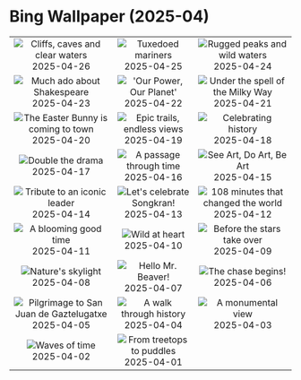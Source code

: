 # Bing Wallpaper (2025-04)

|  |  |  |
|:---:|:---:|:---:|
| ![](https://www.bing.com/th?id=OHR.BrucePeninsula_EN-IN1803718083_400x240.jpg "Cliffs, caves and clear waters") 2025-04-26 | ![](https://www.bing.com/th?id=OHR.MagellanicPenguin_EN-IN1652511877_400x240.jpg "Tuxedoed mariners") 2025-04-25 | ![](https://www.bing.com/th?id=OHR.KenaiSpires_EN-IN1230020846_400x240.jpg "Rugged peaks and wild waters") 2025-04-24 |
| ![](https://www.bing.com/th?id=OHR.GlobeTheatre_EN-IN1029114608_400x240.jpg "Much ado about Shakespeare") 2025-04-23 | ![](https://www.bing.com/th?id=OHR.YellowstoneSpring_EN-IN0855426522_400x240.jpg "'Our Power, Our Planet'") 2025-04-22 | ![](https://www.bing.com/th?id=OHR.JoshuaStars_EN-IN0635592651_400x240.jpg "Under the spell of the Milky Way") 2025-04-21 |
| ![](https://www.bing.com/th?id=OHR.BunnyLove_EN-IN1663801678_400x240.jpg "The Easter Bunny is coming to town") 2025-04-20 | ![](https://www.bing.com/th?id=OHR.ZionValley_EN-IN0015125872_400x240.jpg "Epic trails, endless views") 2025-04-19 | ![](https://www.bing.com/th?id=OHR.GoremeTurkey_EN-IN8119524703_400x240.jpg "Celebrating history") 2025-04-18 |
| ![](https://www.bing.com/th?id=OHR.EcuadorBird_EN-IN6854243689_400x240.jpg "Double the drama") 2025-04-17 | ![](https://www.bing.com/th?id=OHR.KachinaBridge_EN-IN8735275886_400x240.jpg "A passage through time") 2025-04-16 | ![](https://www.bing.com/th?id=OHR.BeachArt_EN-IN5781333917_400x240.jpg "See Art, Do Art, Be Art") 2025-04-15 |
| ![](https://www.bing.com/th?id=OHR.AmbedkarMemorialIN_EN-IN5190883644_400x240.jpg "Tribute to an iconic leader") 2025-04-14 | ![](https://www.bing.com/th?id=OHR.ThailandPagodas_EN-IN4796043507_400x240.jpg "Let's celebrate Songkran!") 2025-04-13 | ![](https://www.bing.com/th?id=OHR.SpaceFlight_EN-IN4763380292_400x240.jpg "108 minutes that changed the world") 2025-04-12 |
| ![](https://www.bing.com/th?id=OHR.TulipsWindmill_EN-IN0831690807_400x240.jpg "A blooming good time") 2025-04-11 | ![](https://www.bing.com/th?id=OHR.LittleFoxes_EN-IN0436750405_400x240.jpg "Wild at heart") 2025-04-10 | ![](https://www.bing.com/th?id=OHR.BlueNaxos_EN-IN8174628613_400x240.jpg "Before the stars take over") 2025-04-09 |
| ![](https://www.bing.com/th?id=OHR.LagoaPortugal_EN-IN1189946219_400x240.jpg "Nature's skylight") 2025-04-08 | ![](https://www.bing.com/th?id=OHR.BeaverDay_EN-IN0064816773_400x240.jpg "Hello Mr. Beaver!") 2025-04-07 | ![](https://www.bing.com/th?id=OHR.SpottedDolphins_EN-IN9911189149_400x240.jpg "The chase begins!") 2025-04-06 |
| ![](https://www.bing.com/th?id=OHR.GaztelugatxeSunset_EN-IN9783802550_400x240.jpg "Pilgrimage to San Juan de Gaztelugatxe") 2025-04-05 | ![](https://www.bing.com/th?id=OHR.HumayunsTomb_EN-IN9625838128_400x240.jpg "A walk through history") 2025-04-04 | ![](https://www.bing.com/th?id=OHR.KanyakumariSunrise_EN-IN5756215519_400x240.jpg "A monumental view") 2025-04-03 |
| ![](https://www.bing.com/th?id=OHR.UtahBadlands_EN-IN2081384937_400x240.jpg "Waves of time") 2025-04-02 | ![](https://www.bing.com/th?id=OHR.TicanFrog_EN-IN0941028255_400x240.jpg "From treetops to puddles") 2025-04-01 |  |
